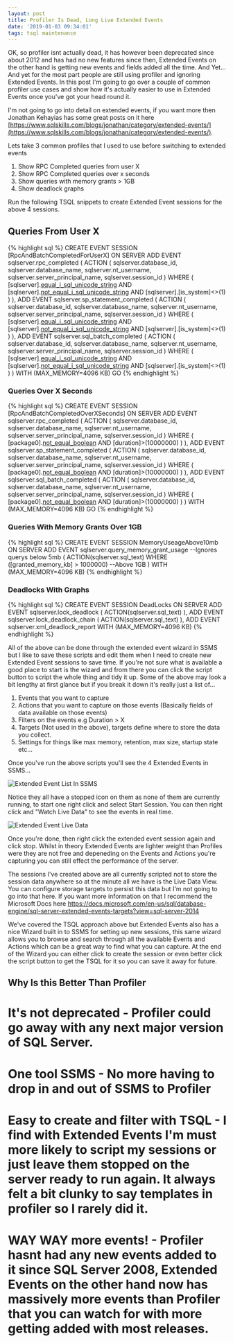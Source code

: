 ```yaml
---
layout: post
title: Profiler Is Dead, Long Live Extended Events
date: '2019-01-03 09:34:01'
tags: tsql maintenance
---
```

OK, so profiler isnt actually dead, it has however been deprecated since about 2012 and has had no new features since then, Extended Events on the other hand is getting new events and fields added all the time. And Yet... And yet for the most part people are still using profiler and ignoring Extended Events. In this post I'm going to go over a couple of common profiler use cases and show how it's actually easier to use in Extended Events once you've got your head round it. 

I'm not going to go into detail on extended events, if you want more then Jonathan Kehayias has some great posts on it here [https://www.sqlskills.com/blogs/jonathan/category/extended-events/](https://www.sqlskills.com/blogs/jonathan/category/extended-events/).

Lets take 3 common profiles that I used to use before switching to extended events

1) Show RPC Completed queries from user X
2) Show RPC Completed queries over x seconds
3) Show queries with memory grants > 1GB
4) Show deadlock graphs

Run the following TSQL snippets to create Extended Event sessions for the above 4 sessions.

Queries From User X
------
{% highlight sql %}
CREATE EVENT SESSION [RpcAndBatchCompletedForUserX] ON SERVER 
ADD EVENT sqlserver.rpc_completed
(
    ACTION
	(
		sqlserver.database_id,
		sqlserver.database_name,
		sqlserver.nt_username,
		sqlserver.server_principal_name,
		sqlserver.session_id
	)
    WHERE 
	(
		[sqlserver].[equal_i_sql_unicode_string]([sqlserver].[server_principal_name],N'domain\user') AND 
		[sqlserver].[not_equal_i_sql_unicode_string]([sqlserver].[database_name],N'master') AND 
		[sqlserver].[is_system]<>(1)
	)
),
ADD EVENT sqlserver.sp_statement_completed
(
    ACTION
	(
		sqlserver.database_id,
		sqlserver.database_name,
		sqlserver.nt_username,
		sqlserver.server_principal_name,
		sqlserver.session_id
	)
    WHERE 
	(
		[sqlserver].[equal_i_sql_unicode_string]([sqlserver].[server_principal_name],N'domain\user') AND 
		[sqlserver].[not_equal_i_sql_unicode_string]([sqlserver].[database_name],N'master') AND 
		[sqlserver].[is_system]<>(1)
	)
),
ADD EVENT sqlserver.sql_batch_completed
(
    ACTION
	(
		sqlserver.database_id,
		sqlserver.database_name,
		sqlserver.nt_username,
		sqlserver.server_principal_name,
		sqlserver.session_id
	)
    WHERE 
	(
		[sqlserver].[equal_i_sql_unicode_string]([sqlserver].[server_principal_name],N'domain\user') AND 
		[sqlserver].[not_equal_i_sql_unicode_string]([sqlserver].[database_name],N'master') AND 
		[sqlserver].[is_system]<>(1)
	)
)
WITH (MAX_MEMORY=4096 KB)
GO
{% endhighlight %}

### Queries Over X Seconds ###
{% highlight sql %}
CREATE EVENT SESSION [RpcAndBatchCompletedOverXSeconds] ON SERVER 
ADD EVENT sqlserver.rpc_completed
(
    ACTION
	(
		sqlserver.database_id,
		sqlserver.database_name,
		sqlserver.nt_username,
		sqlserver.server_principal_name,
		sqlserver.session_id
	)
    WHERE 
	(
		[package0].[not_equal_boolean]([sqlserver].[is_system],(1)) AND 
		[duration]>(10000000)
	)
),
ADD EVENT sqlserver.sp_statement_completed
(
    ACTION
	(
		sqlserver.database_id,
		sqlserver.database_name,
		sqlserver.nt_username,
		sqlserver.server_principal_name,
		sqlserver.session_id
	)
    WHERE 
	(
		[package0].[not_equal_boolean]([sqlserver].[is_system],(1)) AND 
		[duration]>(10000000)
	)
),
ADD EVENT sqlserver.sql_batch_completed
(
    ACTION
	(
		sqlserver.database_id,
		sqlserver.database_name,
		sqlserver.nt_username,
		sqlserver.server_principal_name,
		sqlserver.session_id
	)
    WHERE 
	(
		[package0].[not_equal_boolean]([sqlserver].[is_system],(1)) AND 
		[duration]>(10000000)
	)
)
WITH (MAX_MEMORY=4096 KB)
GO
{% endhighlight %}

### Queries With Memory Grants Over 1GB ###
{% highlight sql %}
CREATE EVENT SESSION MemoryUseageAbove10mb ON SERVER 
ADD EVENT sqlserver.query_memory_grant_usage --Ignores querys below 5mb 
(
    ACTION(sqlserver.sql_text)
    WHERE ([granted_memory_kb] > 1000000) --Above 1GB
)
WITH (MAX_MEMORY=4096 KB)
{% endhighlight %}

### Deadlocks With Graphs ###
{% highlight sql %}
CREATE EVENT SESSION DeadLocks ON SERVER 
ADD EVENT sqlserver.lock_deadlock
(
    ACTION(sqlserver.sql_text)
),
ADD EVENT sqlserver.lock_deadlock_chain
(
    ACTION(sqlserver.sql_text)
),
ADD EVENT sqlserver.xml_deadlock_report
WITH (MAX_MEMORY=4096 KB)
{% endhighlight %}


All of the above can be done through the extended event wizard in SSMS but I like to save these scripts and edit them when I need to create new Extended Event sessions to save time. If you're not sure what is available a good place to start is the wizard and from there you can click the script button to script the whole thing and tidy it up. Some of the above may look a bit lengthy at first glance but if you break it down it's really just a list of...

1) Events that you want to capture
1) Actions that you want to capture on those events (Basically fields of data available on those events)
1) Filters on the events e.g Duration > X
1) Targets (Not used in the above), targets define where to store the data you collect.
1) Settings for things like max memory, retention, max size, startup state etc...

Once you've run the above scripts you'll see the 4 Extended Events in SSMS...

![Extended Event List In SSMS]({{site.url}}/content/images/2019-Extended-Events\ssms-ee-list.PNG)

Notice they all have a stopped icon on them as none of them are currently running, to start one right click and select Start Session. You can then right click and "Watch Live Data" to see the events in real time.

![Extended Event Live Data]({{site.url}}/content/images/2019-Extended-Events\ssms-ee-live-data.PNG)

Once you're done, then right click the extended event session again and click stop. Whilst in theory Extended Events are lighter weight than Profiles were they are not free and depeneding on the Events and Actions you're capturing you can still effect the performance of the server.

The sessions I've created above are all currently scripted not to store the session data anywhere so at the minute all we have is the Live Data View. You can configure storage targets to persist this data but I'm not going to go into that here. If you want more information on that I recommend the Microsoft Docs here https://docs.microsoft.com/en-us/sql/database-engine/sql-server-extended-events-targets?view=sql-server-2014 

We've covered the TSQL approach above but Extended Events also has a nice Wizard built in to SSMS for setting up new sessions, this same wizard allows you to browse and search through all the available Events and Actions which can be a great way to find what you can capture. At the end of the Wizard you can either click to create the session or even better click the script button to get the TSQL for it so you can save it away for future. 

## Why Is this Better Than Profiler ##
# It's not deprecated - Profiler could go away with any next major version of SQL Server.
# One tool SSMS - No more having to drop in and out of SSMS to Profiler
# Easy to create and filter with TSQL - I find with Extended Events I'm must more likely to script my sessions or just leave them stopped on the server ready to run again. It always felt a bit clunky to say templates in profiler so I rarely did it.
# WAY WAY more events! - Profiler hasnt had any new events added to it since SQL Server 2008, Extended Events on the other hand now has massively more events than Profiler that you can watch for with more getting added with most releases.

